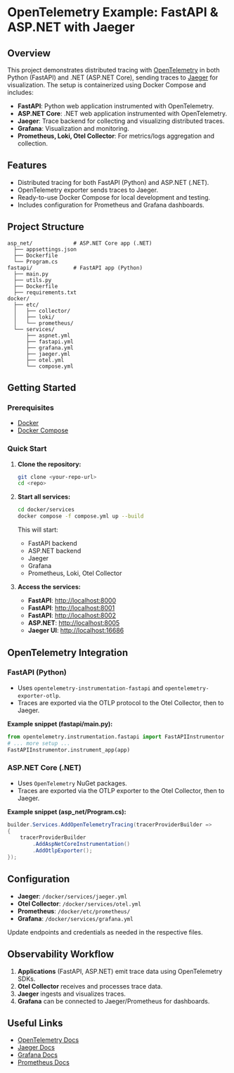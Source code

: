 # OpenTelemetry Example: FastAPI & ASP.NET with Jaeger

## Overview

This project demonstrates distributed tracing with [OpenTelemetry](https://opentelemetry.io/) in both Python (FastAPI) and .NET (ASP.NET Core), sending traces to [Jaeger](https://www.jaegertracing.io/) for visualization. The setup is containerized using Docker Compose and includes:
- **FastAPI**: Python web application instrumented with OpenTelemetry.
- **ASP.NET Core**: .NET web application instrumented with OpenTelemetry.
- **Jaeger**: Trace backend for collecting and visualizing distributed traces.
- **Grafana**: Visualization and monitoring.
- **Prometheus, Loki, Otel Collector**: For metrics/logs aggregation and collection.

## Features

- Distributed tracing for both FastAPI (Python) and ASP.NET (.NET).
- OpenTelemetry exporter sends traces to Jaeger.
- Ready-to-use Docker Compose for local development and testing.
- Includes configuration for Prometheus and Grafana dashboards.

## Project Structure

```
asp_net/             # ASP.NET Core app (.NET)
  ├── appsettings.json
  ├── Dockerfile
  └── Program.cs
fastapi/             # FastAPI app (Python)
  ├── main.py
  ├── utils.py
  ├── Dockerfile
  ├── requirements.txt
docker/
  ├── etc/
  │   ├── collector/
  │   ├── loki/
  │   └── prometheus/
  └── services/
      ├── aspnet.yml
      ├── fastapi.yml
      ├── grafana.yml
      ├── jaeger.yml
      ├── otel.yml
      └── compose.yml
```

## Getting Started

### Prerequisites

- [Docker](https://www.docker.com/get-started)
- [Docker Compose](https://docs.docker.com/compose/)

### Quick Start

1. **Clone the repository:**

   ```bash
   git clone <your-repo-url>
   cd <repo>
   ```

2. **Start all services:**

   ```bash
   cd docker/services
   docker compose -f compose.yml up --build
   ```

   This will start:
   - FastAPI backend
   - ASP.NET backend
   - Jaeger
   - Grafana
   - Prometheus, Loki, Otel Collector

3. **Access the services:**
   - **FastAPI**: [http://localhost:8000](http://localhost:8000)
   - **FastAPI**: [http://localhost:8001](http://localhost:8001)
   - **FastAPI**: [http://localhost:8002](http://localhost:8002)
   - **ASP.NET**: [http://localhost:8005](http://localhost:8005)
   - **Jaeger UI**: [http://localhost:16686](http://localhost:16686)

## OpenTelemetry Integration

### FastAPI (Python)

- Uses `opentelemetry-instrumentation-fastapi` and `opentelemetry-exporter-otlp`.
- Traces are exported via the OTLP protocol to the Otel Collector, then to Jaeger.

**Example snippet (fastapi/main.py):**
```python
from opentelemetry.instrumentation.fastapi import FastAPIInstrumentor
# ... more setup ...
FastAPIInstrumentor.instrument_app(app)
```

### ASP.NET Core (.NET)

- Uses `OpenTelemetry` NuGet packages.
- Traces are exported via the OTLP exporter to the Otel Collector, then to Jaeger.

**Example snippet (asp_net/Program.cs):**
```csharp
builder.Services.AddOpenTelemetryTracing(tracerProviderBuilder =>
{
    tracerProviderBuilder
        .AddAspNetCoreInstrumentation()
        .AddOtlpExporter();
});
```

## Configuration

- **Jaeger**: `/docker/services/jaeger.yml`
- **Otel Collector**: `/docker/services/otel.yml`
- **Prometheus**: `/docker/etc/prometheus/`
- **Grafana**: `/docker/services/grafana.yml`

Update endpoints and credentials as needed in the respective files.

## Observability Workflow

1. **Applications** (FastAPI, ASP.NET) emit trace data using OpenTelemetry SDKs.
2. **Otel Collector** receives and processes trace data.
3. **Jaeger** ingests and visualizes traces.
4. **Grafana** can be connected to Jaeger/Prometheus for dashboards.

## Useful Links

- [OpenTelemetry Docs](https://opentelemetry.io/docs/)
- [Jaeger Docs](https://www.jaegertracing.io/docs/)
- [Grafana Docs](https://grafana.com/docs/)
- [Prometheus Docs](https://prometheus.io/docs/)